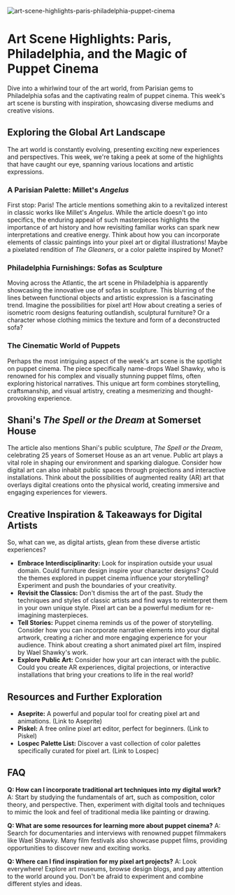 ![art-scene-highlights-paris-philadelphia-puppet-cinema](https://images.pexels.com/photos/18779589/pexels-photo-18779589.jpeg?auto=compress&cs=tinysrgb&fit=crop&h=627&w=1200)

# Art Scene Highlights: Paris, Philadelphia, and the Magic of Puppet Cinema

Dive into a whirlwind tour of the art world, from Parisian gems to Philadelphia sofas and the captivating realm of puppet cinema. This week's art scene is bursting with inspiration, showcasing diverse mediums and creative visions.

## Exploring the Global Art Landscape

The art world is constantly evolving, presenting exciting new experiences and perspectives. This week, we're taking a peek at some of the highlights that have caught our eye, spanning various locations and artistic expressions.

### A Parisian Palette: Millet's *Angelus*

First stop: Paris! The article mentions something akin to a revitalized interest in classic works like Millet's *Angelus*. While the article doesn't go into specifics, the enduring appeal of such masterpieces highlights the importance of art history and how revisiting familiar works can spark new interpretations and creative energy. Think about how you can incorporate elements of classic paintings into your pixel art or digital illustrations! Maybe a pixelated rendition of *The Gleaners*, or a color palette inspired by Monet?

### Philadelphia Furnishings: Sofas as Sculpture

Moving across the Atlantic, the art scene in Philadelphia is apparently showcasing the innovative use of sofas in sculpture. This blurring of the lines between functional objects and artistic expression is a fascinating trend. Imagine the possibilities for pixel art! How about creating a series of isometric room designs featuring outlandish, sculptural furniture? Or a character whose clothing mimics the texture and form of a deconstructed sofa?

### The Cinematic World of Puppets

Perhaps the most intriguing aspect of the week's art scene is the spotlight on puppet cinema.  The piece specifically name-drops Wael Shawky, who is renowned for his complex and visually stunning puppet films, often exploring historical narratives.  This unique art form combines storytelling, craftsmanship, and visual artistry, creating a mesmerizing and thought-provoking experience.

## Shani's *The Spell or the Dream* at Somerset House

The article also mentions Shani's public sculpture, *The Spell or the Dream*, celebrating 25 years of Somerset House as an art venue. Public art plays a vital role in shaping our environment and sparking dialogue.  Consider how digital art can also inhabit public spaces through projections and interactive installations.  Think about the possibilities of augmented reality (AR) art that overlays digital creations onto the physical world, creating immersive and engaging experiences for viewers.

## Creative Inspiration & Takeaways for Digital Artists

So, what can we, as digital artists, glean from these diverse artistic experiences?

*   **Embrace Interdisciplinarity:** Look for inspiration outside your usual domain. Could furniture design inspire your character designs? Could the themes explored in puppet cinema influence your storytelling? Experiment and push the boundaries of your creativity.
*   **Revisit the Classics:** Don't dismiss the art of the past. Study the techniques and styles of classic artists and find ways to reinterpret them in your own unique style. Pixel art can be a powerful medium for re-imagining masterpieces.
*   **Tell Stories:** Puppet cinema reminds us of the power of storytelling. Consider how you can incorporate narrative elements into your digital artwork, creating a richer and more engaging experience for your audience. Think about creating a short animated pixel art film, inspired by Wael Shawky's work.
*   **Explore Public Art:** Consider how your art can interact with the public. Could you create AR experiences, digital projections, or interactive installations that bring your creations to life in the real world?

## Resources and Further Exploration

*   **Aseprite:** A powerful and popular tool for creating pixel art and animations. (Link to Aseprite)
*   **Piskel:** A free online pixel art editor, perfect for beginners. (Link to Piskel)
*   **Lospec Palette List:** Discover a vast collection of color palettes specifically curated for pixel art. (Link to Lospec)

## FAQ

**Q: How can I incorporate traditional art techniques into my digital work?**
A: Start by studying the fundamentals of art, such as composition, color theory, and perspective. Then, experiment with digital tools and techniques to mimic the look and feel of traditional media like painting or drawing.

**Q: What are some resources for learning more about puppet cinema?**
A: Search for documentaries and interviews with renowned puppet filmmakers like Wael Shawky. Many film festivals also showcase puppet films, providing opportunities to discover new and exciting works.

**Q: Where can I find inspiration for my pixel art projects?**
A: Look everywhere! Explore art museums, browse design blogs, and pay attention to the world around you. Don't be afraid to experiment and combine different styles and ideas.
